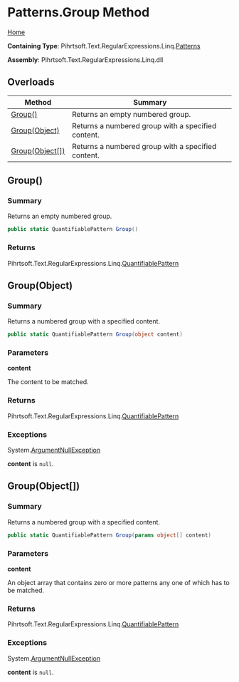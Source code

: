 # Patterns\.Group Method

[Home](../../../../../../README.md)

**Containing Type**: Pihrtsoft\.Text\.RegularExpressions\.Linq\.[Patterns](../README.md)

**Assembly**: Pihrtsoft\.Text\.RegularExpressions\.Linq\.dll

## Overloads

| Method | Summary |
| ------ | ------- |
| [Group()](#Pihrtsoft_Text_RegularExpressions_Linq_Patterns_Group) | Returns an empty numbered group\. |
| [Group(Object)](#Pihrtsoft_Text_RegularExpressions_Linq_Patterns_Group_System_Object_) | Returns a numbered group with a specified content\. |
| [Group(Object\[\])](#Pihrtsoft_Text_RegularExpressions_Linq_Patterns_Group_System_Object___) | Returns a numbered group with a specified content\. |

## Group\(\) <a name="Pihrtsoft_Text_RegularExpressions_Linq_Patterns_Group"></a>

### Summary

Returns an empty numbered group\.

```csharp
public static QuantifiablePattern Group()
```

### Returns

Pihrtsoft\.Text\.RegularExpressions\.Linq\.[QuantifiablePattern](../../QuantifiablePattern/README.md)

## Group\(Object\) <a name="Pihrtsoft_Text_RegularExpressions_Linq_Patterns_Group_System_Object_"></a>

### Summary

Returns a numbered group with a specified content\.

```csharp
public static QuantifiablePattern Group(object content)
```

### Parameters

**content**

The content to be matched\.

### Returns

Pihrtsoft\.Text\.RegularExpressions\.Linq\.[QuantifiablePattern](../../QuantifiablePattern/README.md)

### Exceptions

System\.[ArgumentNullException](https://docs.microsoft.com/en-us/dotnet/api/system.argumentnullexception)

**content** is `null`\.

## Group\(Object\[\]\) <a name="Pihrtsoft_Text_RegularExpressions_Linq_Patterns_Group_System_Object___"></a>

### Summary

Returns a numbered group with a specified content\.

```csharp
public static QuantifiablePattern Group(params object[] content)
```

### Parameters

**content**

An object array that contains zero or more patterns any one of which has to be matched\.

### Returns

Pihrtsoft\.Text\.RegularExpressions\.Linq\.[QuantifiablePattern](../../QuantifiablePattern/README.md)

### Exceptions

System\.[ArgumentNullException](https://docs.microsoft.com/en-us/dotnet/api/system.argumentnullexception)

**content** is `null`\.


